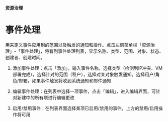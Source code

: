 **资源治理**

# 事件处理

用来定义事件应用到的范围以及触发的通知和操作。点击左侧菜单栏「资源治理」-「事件处理」，将看到事件处理列表，显示名称、类型、范围、对象、状态、创建者、创建时间。

1.  添加事件处理：点击「添加」，输入事件名称，选择类型（检测到IP冲突、VM部署完成），选择针对的范围（租户），选择对某对象触发通知。选择用户/角色/邮箱，如果事件触发将收到系统通知和邮件通知

2.  编辑事件处理：在列表中选择一项事件，点击「编辑」，进入编辑界面，可针对新建中的所有项进行编辑更改

3.  启用/禁用事件：在列表界面选择某项已启用/禁用的事件，上方的禁用/启用操作将可用
